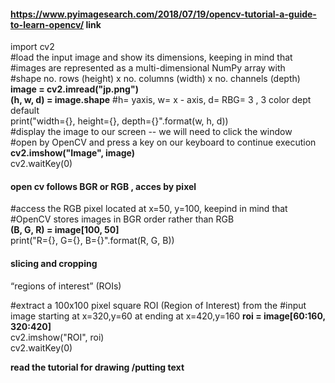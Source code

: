 #### https://www.pyimagesearch.com/2018/07/19/opencv-tutorial-a-guide-to-learn-opencv/ link

import cv2 </br>
#load the input image and show its dimensions, keeping in mind that</br>
#images are represented as a multi-dimensional NumPy array with</br>
#shape no. rows (height) x no. columns (width) x no. channels (depth)</br>
**image = cv2.imread("jp.png")** </br>
**(h, w, d) = image.shape**  #h= yaxis, w= x - axis, d= RBG= 3 , 3 color dept default </br>
print("width={}, height={}, depth={}".format(w, h, d)) </br>
#display the image to our screen -- we will need to click the window </br>
#open by OpenCV and press a key on our keyboard to continue execution </br>
**cv2.imshow("Image", image)** </br>
cv2.waitKey(0) </br>


#### open cv follows BGR or RGB , acces by pixel
#access the RGB pixel located at x=50, y=100, keepind in mind that  </br>
#OpenCV stores images in BGR order rather than RGB  </br>
**(B, G, R) = image[100, 50]** </br>
print("R={}, G={}, B={}".format(R, G, B))  </br>

#### slicing and cropping
“regions of interest” (ROIs) 

#extract a 100x100 pixel square ROI (Region of Interest) from the
#input image starting at x=320,y=60 at ending at x=420,y=160
**roi = image[60:160, 320:420]** </br>
cv2.imshow("ROI", roi) </br>
cv2.waitKey(0) </br>

**read the tutorial for drawing /putting text**
